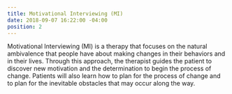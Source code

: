 ```yaml
---
title: Motivational Interviewing (MI)
date: 2018-09-07 16:22:00 -04:00
position: 2
---
```


Motivational Interviewing (MI) is a therapy that focuses on the natural ambivalence that people have about making changes in their behaviors and in their lives. Through this approach, the therapist guides the patient to discover new motivation and the determination to begin the process of change. Patients will also learn how to plan for the process of change and to plan for the inevitable obstacles that may occur along the way. 